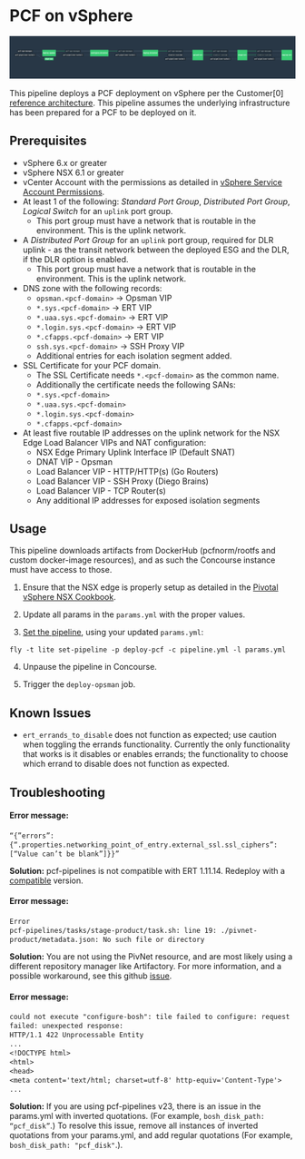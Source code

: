 # PCF on vSphere

![Concourse Pipeline](embed.png)

This pipeline deploys a PCF deployment on vSphere per the Customer[0]
[reference architecture](http://docs.pivotal.io/pivotalcf/refarch/vsphere/vsphere_ref_arch.html).
This pipeline assumes the underlying infrastructure has been prepared for a PCF
to be deployed on it.

## Prerequisites

* vSphere 6.x or greater
* vSphere NSX 6.1 or greater
* vCenter Account with the permissions as detailed in
  [vSphere Service Account Permissions](https://docs.pivotal.io/pivotalcf/customizing/vsphere-service-account.html).
* At least 1 of the following: *Standard Port Group*, *Distributed Port Group*,
  *Logical Switch* for an `uplink` port group.
  * This port group must have a network that is routable in the environment.
    This is the uplink network.
* A *Distributed Port Group* for an `uplink` port group, required for DLR
  uplink - as the transit network between the deployed ESG and the DLR, if the
  DLR option is enabled.
  * This port group must have a network that is routable in the environment.
    This is the uplink network.
* DNS zone with the following records:
  * `opsman.<pcf-domain>` -> Opsman VIP
  * `*.sys.<pcf-domain>` -> ERT VIP
  * `*.uaa.sys.<pcf-domain>` -> ERT VIP
  * `*.login.sys.<pcf-domain>` -> ERT VIP
  * `*.cfapps.<pcf-domain>` -> ERT VIP
  * `ssh.sys.<pcf-domain>` -> SSH Proxy VIP
  * Additional entries for each isolation segment added.
* SSL Certificate for your PCF domain.
  * The SSL Certificate needs `*.<pcf-domain>` as the common name.
  * Additionally the certificate needs the following SANs:
  * `*.sys.<pcf-domain>`
  * `*.uaa.sys.<pcf-domain>`
  * `*.login.sys.<pcf-domain>`
  * `*.cfapps.<pcf-domain>`
* At least five routable IP addresses on the uplink network for the NSX Edge Load
  Balancer VIPs and NAT configuration:
  * NSX Edge Primary Uplink Interface IP (Default SNAT)
  * DNAT VIP - Opsman
  * Load Balancer VIP - HTTP/HTTP(s) (Go Routers)
  * Load Balancer VIP - SSH Proxy (Diego Brains)
  * Load Balancer VIP - TCP Router(s)
  * Any additional IP addresses for exposed isolation segments

## Usage

This pipeline downloads artifacts from DockerHub (pcfnorm/rootfs and custom
docker-image resources), and as such the Concourse instance must have access
to those.

1. Ensure that the NSX edge is properly setup as detailed in the
[Pivotal vSphere NSX Cookbook](http://docs.pivotal.io/pivotalcf/refarch/vsphere/vsphere_nsx_cookbook.html).

2. Update all params in the `params.yml` with the proper values.

3. [Set the pipeline](http://concourse-ci.org/single-page.html#fly-set-pipeline), using your updated `params.yml`:
  ```
  fly -t lite set-pipeline -p deploy-pcf -c pipeline.yml -l params.yml
  ```

4. Unpause the pipeline in Concourse.

5. Trigger the `deploy-opsman` job.



## Known Issues

- `ert_errands_to_disable` does not function as expected; use caution when toggling the errands functionality. Currently the only functionality that works is it disables or enables errands; the functionality to choose which errand to disable does not function as expected. 

## Troubleshooting

#### Error message: ####
   ```
   “{”errors”:{“.properties.networking_point_of_entry.external_ssl.ssl_ciphers”:[“Value can’t be blank”]}}”
   ```

   **Solution:** pcf-pipelines is not compatible with ERT 1.11.14. Redeploy with
   a [compatible](https://github.com/pivotal-cf/pcf-pipelines#install-pcf-pipelines)
   version.



#### Error message: ####

    Error
    pcf-pipelines/tasks/stage-product/task.sh: line 19: ./pivnet-product/metadata.json: No such file or directory



  **Solution:** You are not using the PivNet resource, and are most likely using
  a different repository manager like Artifactory. For more information, and a
  possible workaround, see this github [issue](https://github.com/pivotal-cf/pcf-pipelines/issues/192).
  
  
  #### Error message: ####

    could not execute "configure-bosh": tile failed to configure: request failed: unexpected response:
    HTTP/1.1 422 Unprocessable Entity
    ...
    <!DOCTYPE html>
    <html>
    <head>
    <meta content='text/html; charset=utf-8' http-equiv='Content-Type'>
    ...



  **Solution:** If you are using pcf-pipelines v23, there is an issue in the params.yml with inverted quotations. (For example, `bosh_disk_path: “pcf_disk”`.) To resolve this issue, remove all instances of inverted quotations from your params.yml, and add regular quotations (For example, `bosh_disk_path: "pcf_disk"`.).
